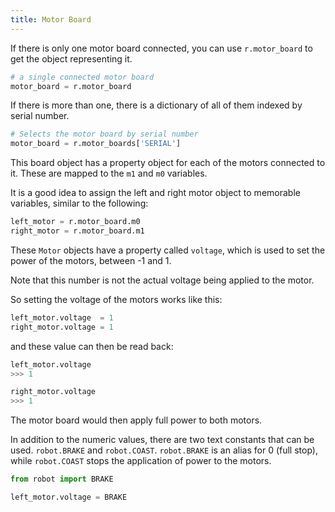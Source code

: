 ```yaml
---
title: Motor Board
---
```


If there is only one motor board connected, you can use `r.motor_board` to get the object representing it.
```python
# a single connected motor board
motor_board = r.motor_board
```

If there is more than one, there is a dictionary of all of them indexed by serial number.
```python
# Selects the motor board by serial number
motor_board = r.motor_boards['SERIAL']
```

This board object has a property object for each of the motors connected to it. These are mapped to the `m1` and `m0` variables.

It is a good idea to assign the left and right motor object to memorable variables, similar to the following:
```python
left_motor = r.motor_board.m0
right_motor = r.motor_board.m1
```

These `Motor` objects have a property called `voltage`, which is used to set the power of the motors, between -1 and 1.

Note that this number is not the actual voltage being applied to the motor.

So setting the voltage of the motors works like this:
```python
left_motor.voltage  = 1
right_motor.voltage = 1
```

and these value can then be read back:
```python
left_motor.voltage
>>> 1

right_motor.voltage
>>> 1
```

The motor board would then apply full power to both motors.

In addition to the numeric values, there are two text constants that can be used. `robot.BRAKE` and `robot.COAST`. `robot.BRAKE` is an alias for 0 (full stop), while `robot.COAST` stops the application of power to the motors.

```python
from robot import BRAKE

left_motor.voltage = BRAKE
```
